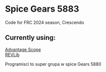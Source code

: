 # Spice Gears 5883
Code for FRC 2024 season, Crescendo


## Currently using:
[Advantage Scope](https://github.com/Mechanical-Advantage/AdvantageScope) <br>
[REVLib](https://docs.revrobotics.com/sparkmax/software-resources/spark-max-api-information) <br>

Programisci to super grupa w spice Gears 5880
